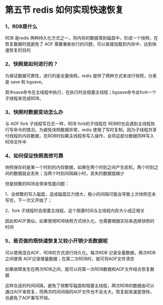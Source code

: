 # 第五节 redis 如何实现快速恢复

### 1、RDB是什么

RDB 是redis 两种持久化方式之一，将内存的数据落到磁盘中，形成一个快照，在恢复数据时就避免了 AOF 需要重新执行的问题，可以直接加载到内存中，达到快速恢复的目的

### 2、快照是如何进行的？

为保证数据可靠性，进行的是全量快照。redis 提供了两种方式来进行快照，分表是 save 和 bgsave。

其中save命令在主线程中执行，在执行时会阻塞主线程；bgsave命令会fork一个子线程来完成RDB。

### 3、快照时数据变动怎么办

与 AOF fork 子线程写日志一样，RDB fork的子线程在 RDB时也会遇到主线程执行写命令的情况，为避免快照数据异常，redis 使用了写时复制，因为子线程共享付线程的内存数据，在RDB时如果主线程有写入操作，会将这部分数据同样写入RDB文件中

### 4、如何保证快照高效可靠

快照保存的是某一个时刻的内存数据，如果在两个时刻之间产生宕机，两个时刻之间的数据就会丢失；当两个时刻间隔越小时，丢失的数据就越少

但是频繁的RDB会带来性能问题：

1、会频繁的写入磁盘，造成磁盘压力很大，极小的间隔可能会导致上次快照还未写完，下一次又开始了；

2、fork 子线程时会阻塞主线程，这个阻塞时间与主线程内存大小成正相关

因此和AOF类似，如果使用RDB快照方式持久化，也需要根据实际来选择快照的时间

### 5、是否做的既快速恢复又较小开销少丢数据呢

可以使用混合AOF、RDB的方式进行持久化。每次RDB 记录全量数据，两次RDB之间使用 AOF记录增量数据；在第二次RDB时，就可将AOF文件清空

如果故障发生在两次RDB之间，就可以将第一次RDB数据和AOF文件结合恢复数据

这样合适的时间间隔，避免了频繁写磁盘和阻塞主线程，两次RDB的数据由可以通过AOF来恢复，而两次时间间隔的AOF文件也不会太大，恢复起来速度很快，也避免了AOF重写开销。